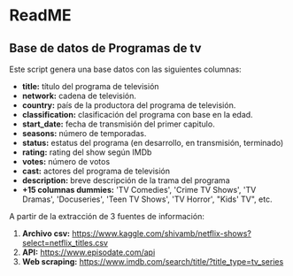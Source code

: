 ﻿# ReadME

## Base de datos de Programas de tv
Este script genera una base datos con las siguientes columnas:
    
- **title:** título del programa de televisión
- **network:** cadena de televisión.
- **country:** país de la productora del programa de televisión.
- **classification:** clasificación del programa con base en la edad.
- **start_date:** fecha de transmisión del primer capitulo.
- **seasons:** número de temporadas.
- **status:** estatus del programa (en desarrollo, en transmisión, terminado)
- **rating:** rating del show según IMDb 
- **votes:** número de votos
- **cast:** actores del programa de televisión
- **description:** breve descripción de la trama del programa
- **+15 columnas dummies:** 'TV Comedies', 'Crime TV Shows', 'TV Dramas', 'Docuseries', 'Teen TV Shows', 'TV Horror', "Kids' TV", etc.


A partir de la extracción de 3 fuentes de información:

1. **Archivo csv:** https://www.kaggle.com/shivamb/netflix-shows?select=netflix_titles.csv
2. **API:** https://www.episodate.com/api
3. **Web scraping:** https://www.imdb.com/search/title/?title_type=tv_series
